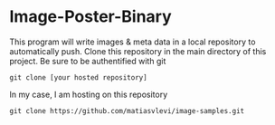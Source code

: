 # Image-Poster-Binary



This program will write images & meta data in a local repository to automatically push.
Clone this repository in the main directory of this project.
Be sure to be authentified with git
```
git clone [your hosted repository]
```

In my case, I am hosting on this repository
```
git clone https://github.com/matiasvlevi/image-samples.git
```
